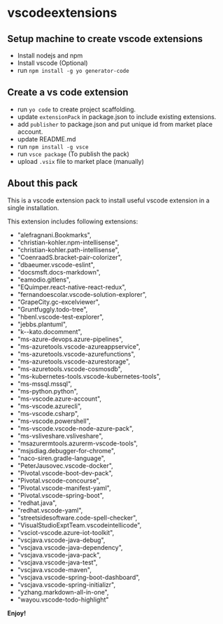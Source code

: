 # vscodeextensions

## Setup machine to create vscode extensions
- Install nodejs and npm
- Install vscode (Optional)
- run `npm install -g yo generator-code`

## Create a vs code extension
- run `yo code` to create project scaffolding.
- update `extensionPack` in package.json to include existing extensions.
- add `publisher` to package.json and put unique id from market place account.
- update README.md
- run `npm install -g vsce`
- run `vsce package` (To publish the pack)
- upload `.vsix` file to market place (manually)

## About this pack
This is a vscode extension pack to install useful vscode extension in a single installation.

This extension includes following extensions:
- "alefragnani.Bookmarks",
- "christian-kohler.npm-intellisense",
- "christian-kohler.path-intellisense",
- "CoenraadS.bracket-pair-colorizer",
- "dbaeumer.vscode-eslint",
- "docsmsft.docs-markdown",
- "eamodio.gitlens",
- "EQuimper.react-native-react-redux",
- "fernandoescolar.vscode-solution-explorer",
- "GrapeCity.gc-excelviewer",
- "Gruntfuggly.todo-tree",
- "hbenl.vscode-test-explorer",
- "jebbs.plantuml",
- "k--kato.docomment",
- "ms-azure-devops.azure-pipelines",
- "ms-azuretools.vscode-azureappservice",
- "ms-azuretools.vscode-azurefunctions",
- "ms-azuretools.vscode-azurestorage",
- "ms-azuretools.vscode-cosmosdb",
- "ms-kubernetes-tools.vscode-kubernetes-tools",
- "ms-mssql.mssql",
- "ms-python.python",
- "ms-vscode.azure-account",
- "ms-vscode.azurecli",
- "ms-vscode.csharp",
- "ms-vscode.powershell",
- "ms-vscode.vscode-node-azure-pack",
- "ms-vsliveshare.vsliveshare",
- "msazurermtools.azurerm-vscode-tools",
- "msjsdiag.debugger-for-chrome",
- "naco-siren.gradle-language",
- "PeterJausovec.vscode-docker",
- "Pivotal.vscode-boot-dev-pack",
- "Pivotal.vscode-concourse",
- "Pivotal.vscode-manifest-yaml",
- "Pivotal.vscode-spring-boot",
- "redhat.java",
- "redhat.vscode-yaml",
- "streetsidesoftware.code-spell-checker",
- "VisualStudioExptTeam.vscodeintellicode",
- "vsciot-vscode.azure-iot-toolkit",
- "vscjava.vscode-java-debug",
- "vscjava.vscode-java-dependency",
- "vscjava.vscode-java-pack",
- "vscjava.vscode-java-test",
- "vscjava.vscode-maven",
- "vscjava.vscode-spring-boot-dashboard",
- "vscjava.vscode-spring-initializr",
- "yzhang.markdown-all-in-one",
- "wayou.vscode-todo-highlight"

**Enjoy!**
